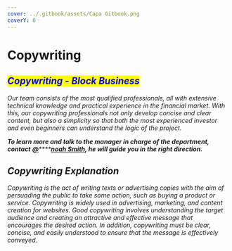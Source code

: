 ```yaml
---
cover: ../.gitbook/assets/Capa Gitbook.png
coverY: 0
---
```


# Copywriting

## _<mark style="color:blue;">Copywriting - Block Business</mark>_

_Our team consists of the most qualified professionals, all with extensive technical knowledge and practical experience in the financial market. With this, our copywriting professionals not only develop concise and clear content, but also a simplicity so that both the most experienced investor and even beginners can understand the logic of the project._

_**To learn more and talk to the manager in charge of the department, contact**_ [_**@**_](copywriting.md#https-t.me-noah\_smt)_****_[_**noah Smith**_](https://t.me/Noah\_Smt)_**, he will guide you in the right direction.**_

## _Copywriting Explanation_

_Copywriting is the act of writing texts or advertising copies with the aim of persuading the public to take some action, such as buying a product or service. Copywriting is widely used in advertising, marketing, and content creation for websites. Good copywriting involves understanding the target audience and creating an attractive and effective message that encourages the desired action. In addition, copywriting must be clear, concise, and easily understood to ensure that the message is effectively conveyed._



